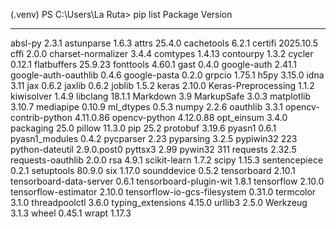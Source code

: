 (.venv) PS C:\Users\La Ruta> pip list
Package                      Version
---------------------------- -----------
absl-py                      2.3.1
astunparse                   1.6.3
attrs                        25.4.0
cachetools                   6.2.1
certifi                      2025.10.5
cffi                         2.0.0
charset-normalizer           3.4.4
comtypes                     1.4.13
contourpy                    1.3.2
cycler                       0.12.1
flatbuffers                  25.9.23
fonttools                    4.60.1
gast                         0.4.0
google-auth                  2.41.1
google-auth-oauthlib         0.4.6
google-pasta                 0.2.0
grpcio                       1.75.1
h5py                         3.15.0
idna                         3.11
jax                          0.6.2
jaxlib                       0.6.2
joblib                       1.5.2
keras                        2.10.0
Keras-Preprocessing          1.1.2
kiwisolver                   1.4.9
libclang                     18.1.1
Markdown                     3.9
MarkupSafe                   3.0.3
matplotlib                   3.10.7
mediapipe                    0.10.9
ml_dtypes                    0.5.3
numpy                        2.2.6
oauthlib                     3.3.1
opencv-contrib-python        4.11.0.86
opencv-python                4.12.0.88
opt_einsum                   3.4.0
packaging                    25.0
pillow                       11.3.0
pip                          25.2
protobuf                     3.19.6
pyasn1                       0.6.1
pyasn1_modules               0.4.2
pycparser                    2.23
pyparsing                    3.2.5
pypiwin32                    223
python-dateutil              2.9.0.post0
pyttsx3                      2.99
pywin32                      311
requests                     2.32.5
requests-oauthlib            2.0.0
rsa                          4.9.1
scikit-learn                 1.7.2
scipy                        1.15.3
sentencepiece                0.2.1
setuptools                   80.9.0
six                          1.17.0
sounddevice                  0.5.2
tensorboard                  2.10.1
tensorboard-data-server      0.6.1
tensorboard-plugin-wit       1.8.1
tensorflow                   2.10.0
tensorflow-estimator         2.10.0
tensorflow-io-gcs-filesystem 0.31.0
termcolor                    3.1.0
threadpoolctl                3.6.0
typing_extensions            4.15.0
urllib3                      2.5.0
Werkzeug                     3.1.3
wheel                        0.45.1
wrapt                        1.17.3
